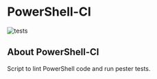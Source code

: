 # PowerShell-CI
![tests](https://github.com/ProfileID/powershell-ci/workflows/tests/badge.svg)

## About PowerShell-CI
Script to lint PowerShell code and run pester tests.

